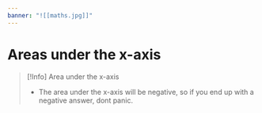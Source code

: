 ```yaml
---
banner: "![[maths.jpg]]"
---
```

# Areas under the x-axis

> [!Info] Area under the x-axis 
> - The area under the x-axis will be negative, so if you end up with a negative answer, dont panic.
